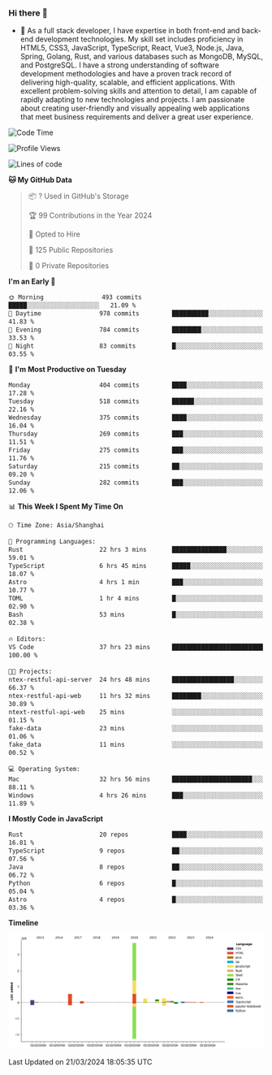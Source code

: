 ### Hi there 👋

- 🌱 As a full stack developer, I have expertise in both front-end and back-end development technologies. My skill set includes proficiency in HTML5, CSS3, JavaScript, TypeScript, React, Vue3, Node.js, Java, Spring, Golang, Rust, and various databases such as MongoDB, MySQL, and PostgreSQL. I have a strong understanding of software development methodologies and have a proven track record of delivering high-quality, scalable, and efficient applications. With excellent problem-solving skills and attention to detail, I am capable of rapidly adapting to new technologies and projects. I am passionate about creating user-friendly and visually appealing web applications that meet business requirements and deliver a great user experience.

<!--START_SECTION:waka-->
![Code Time](http://img.shields.io/badge/Code%20Time-1%2C271%20hrs%2049%20mins-blue)

![Profile Views](http://img.shields.io/badge/Profile%20Views-0-blue)

![Lines of code](https://img.shields.io/badge/From%20Hello%20World%20I%27ve%20Written-5.6%20million%20lines%20of%20code-blue)

**🐱 My GitHub Data** 

> 📦 ? Used in GitHub's Storage 
 > 
> 🏆 99 Contributions in the Year 2024
 > 
> 💼 Opted to Hire
 > 
> 📜 125 Public Repositories 
 > 
> 🔑 0 Private Repositories 
 > 
**I'm an Early 🐤** 

```text
🌞 Morning                493 commits         █████░░░░░░░░░░░░░░░░░░░░   21.09 % 
🌆 Daytime                978 commits         ██████████░░░░░░░░░░░░░░░   41.83 % 
🌃 Evening                784 commits         ████████░░░░░░░░░░░░░░░░░   33.53 % 
🌙 Night                  83 commits          █░░░░░░░░░░░░░░░░░░░░░░░░   03.55 % 
```
📅 **I'm Most Productive on Tuesday** 

```text
Monday                   404 commits         ████░░░░░░░░░░░░░░░░░░░░░   17.28 % 
Tuesday                  518 commits         ██████░░░░░░░░░░░░░░░░░░░   22.16 % 
Wednesday                375 commits         ████░░░░░░░░░░░░░░░░░░░░░   16.04 % 
Thursday                 269 commits         ███░░░░░░░░░░░░░░░░░░░░░░   11.51 % 
Friday                   275 commits         ███░░░░░░░░░░░░░░░░░░░░░░   11.76 % 
Saturday                 215 commits         ██░░░░░░░░░░░░░░░░░░░░░░░   09.20 % 
Sunday                   282 commits         ███░░░░░░░░░░░░░░░░░░░░░░   12.06 % 
```


📊 **This Week I Spent My Time On** 

```text
🕑︎ Time Zone: Asia/Shanghai

💬 Programming Languages: 
Rust                     22 hrs 3 mins       ███████████████░░░░░░░░░░   59.01 % 
TypeScript               6 hrs 45 mins       █████░░░░░░░░░░░░░░░░░░░░   18.07 % 
Astro                    4 hrs 1 min         ███░░░░░░░░░░░░░░░░░░░░░░   10.77 % 
TOML                     1 hr 4 mins         █░░░░░░░░░░░░░░░░░░░░░░░░   02.90 % 
Bash                     53 mins             █░░░░░░░░░░░░░░░░░░░░░░░░   02.38 % 

🔥 Editors: 
VS Code                  37 hrs 23 mins      █████████████████████████   100.00 % 

🐱‍💻 Projects: 
ntex-restful-api-server  24 hrs 48 mins      █████████████████░░░░░░░░   66.37 % 
ntex-restful-api-web     11 hrs 32 mins      ████████░░░░░░░░░░░░░░░░░   30.89 % 
ntext-restful-api-web    25 mins             ░░░░░░░░░░░░░░░░░░░░░░░░░   01.15 % 
fake-data                23 mins             ░░░░░░░░░░░░░░░░░░░░░░░░░   01.06 % 
fake_data                11 mins             ░░░░░░░░░░░░░░░░░░░░░░░░░   00.52 % 

💻 Operating System: 
Mac                      32 hrs 56 mins      ██████████████████████░░░   88.11 % 
Windows                  4 hrs 26 mins       ███░░░░░░░░░░░░░░░░░░░░░░   11.89 % 
```

**I Mostly Code in JavaScript** 

```text
Rust                     20 repos            ████░░░░░░░░░░░░░░░░░░░░░   16.81 % 
TypeScript               9 repos             ██░░░░░░░░░░░░░░░░░░░░░░░   07.56 % 
Java                     8 repos             ██░░░░░░░░░░░░░░░░░░░░░░░   06.72 % 
Python                   6 repos             █░░░░░░░░░░░░░░░░░░░░░░░░   05.04 % 
Astro                    4 repos             █░░░░░░░░░░░░░░░░░░░░░░░░   03.36 % 
```



**Timeline**

![Lines of Code chart](https://raw.githubusercontent.com/elton/elton/main/assets/bar_graph.png)


 Last Updated on 21/03/2024 18:05:35 UTC
<!--END_SECTION:waka-->

<!--
**elton/elton** is a ✨ _special_ ✨ repository because its `README.md` (this file) appears on your GitHub profile.

Here are some ideas to get you started:

- 🔭 I’m currently working on ...
- 🌱 I’m currently learning ...
- 👯 I’m looking to collaborate on ...
- 🤔 I’m looking for help with ...
- 💬 Ask me about ...
- 📫 How to reach me: ...
- 😄 Pronouns: ...
- ⚡ Fun fact: ...
-->
